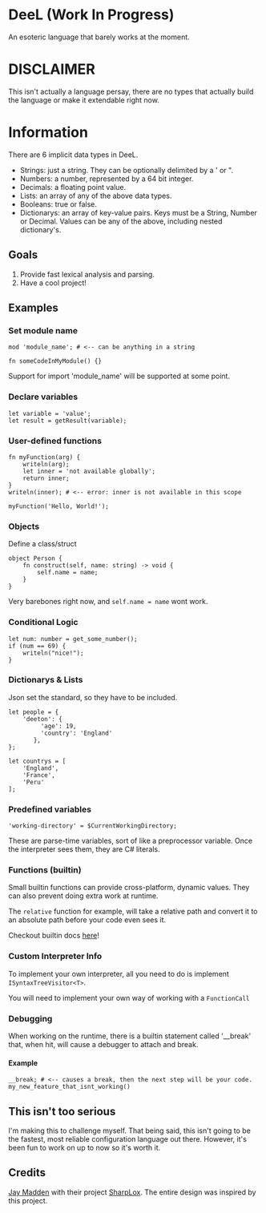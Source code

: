 # DeeL (Work In Progress)

An esoteric language that barely works at the moment.

# DISCLAIMER
This isn't actually a language persay, there are no types that actually build the language
or make it extendable right now.

# Information
There are 6 implicit data types in DeeL. 

 - Strings: just a string. They can be optionally delimited by a ' or ".
 - Numbers: a number, represented by a 64 bit integer.
 - Decimals: a floating point value.
 - Lists: an array of any of the above data types.
 - Booleans: true or false.
 - Dictionarys: an array of key-value pairs. Keys must be a String, Number or Decimal. Values can be any of the above, including nested dictionary's. 

## Goals

 1. Provide fast lexical analysis and parsing.
 3. Have a cool project!

## Examples

### Set module name
```
mod 'module_name'; # <-- can be anything in a string

fn someCodeInMyModule() {}
```

Support for import 'module_name' will be supported at some point.
### Declare variables
```
let variable = 'value';
let result = getResult(variable);
```

### User-defined functions
```
fn myFunction(arg) {
    writeln(arg);
    let inner = 'not available globally';
    return inner;
}
writeln(inner); # <-- error: inner is not available in this scope

myFunction('Hello, World!');
```

### Objects
Define a class/struct
```
object Person {
    fn construct(self, name: string) -> void {
        self.name = name;
    }
}
```
Very barebones right now, and `self.name = name` wont work.

### Conditional Logic
```
let num: number = get_some_number();
if (num == 69) {
    writeln("nice!");
}
```

### Dictionarys & Lists
Json set the standard, so they have to be included.
```
let people = {
    'deeton': {
	     'age': 19,
	     'country': 'England'
	   },
};

let countrys = [
    'England',
    'France',
    'Peru'
];
```

### Predefined variables
```
'working-directory' = $CurrentWorkingDirectory;
```

These are parse-time variables, sort of like a preprocessor variable. Once the interpreter
sees them, they are C# literals.
### Functions (builtin)

Small builtin functions can provide cross-platform, dynamic values. They can also prevent
doing extra work at runtime.

The `relative` function for example, will take a relative path and convert it to an absolute
path before your code even sees it.

Checkout builtin docs [here](https://github.com/DeetonRushy/DeeL/blob/master/functions/README.md)!

### Custom Interpreter Info

To implement your own interpreter, all you need to do is implement `ISyntaxTreeVisitor<T>`.

You will need to implement your own way of working with a `FunctionCall`

### Debugging

When working on the runtime, there is a builtin statement called '__break' that, when hit, will
cause a debugger to attach and break.

#### Example
```
__break; # <-- causes a break, then the next step will be your code.
my_new_feature_that_isnt_working()
```

## This isn't too serious
I'm making this to challenge myself. That being said, this isn't going to be the fastest, most reliable configuration language out there. However, it's been fun to work on up to now so it's worth it.

## Credits
[Jay Madden](https://github.com/Jay-Madden) with their project [SharpLox](https://github.com/Jay-Madden/SharpLox).
The entire design was inspired by this project.